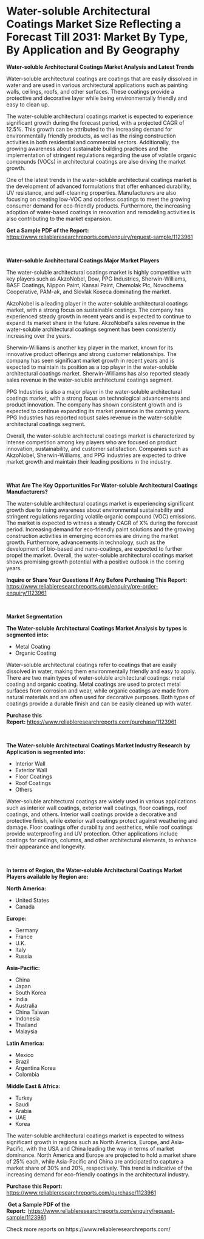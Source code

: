 <p><h1>Water-soluble Architectural Coatings Market Size Reflecting a Forecast Till 2031: Market By Type, By Application and By Geography</h1></p><p><strong>Water-soluble Architectural Coatings Market Analysis and Latest Trends</strong></p>
<p><p>Water-soluble architectural coatings are coatings that are easily dissolved in water and are used in various architectural applications such as painting walls, ceilings, roofs, and other surfaces. These coatings provide a protective and decorative layer while being environmentally friendly and easy to clean up.</p><p>The water-soluble architectural coatings market is expected to experience significant growth during the forecast period, with a projected CAGR of 12.5%. This growth can be attributed to the increasing demand for environmentally friendly products, as well as the rising construction activities in both residential and commercial sectors. Additionally, the growing awareness about sustainable building practices and the implementation of stringent regulations regarding the use of volatile organic compounds (VOCs) in architectural coatings are also driving the market growth.</p><p>One of the latest trends in the water-soluble architectural coatings market is the development of advanced formulations that offer enhanced durability, UV resistance, and self-cleaning properties. Manufacturers are also focusing on creating low-VOC and odorless coatings to meet the growing consumer demand for eco-friendly products. Furthermore, the increasing adoption of water-based coatings in renovation and remodeling activities is also contributing to the market expansion.</p></p>
<p><strong>Get a Sample PDF of the Report:&nbsp;</strong> <a href="https://www.reliableresearchreports.com/enquiry/request-sample/1123961">https://www.reliableresearchreports.com/enquiry/request-sample/1123961</a></p>
<p>&nbsp;</p>
<p><strong>Water-soluble Architectural Coatings Major Market Players</strong></p>
<p><p>The water-soluble architectural coatings market is highly competitive with key players such as AkzoNobel, Dow, PPG Industries, Sherwin-Williams, BASF Coatings, Nippon Paint, Kansai Paint, Chemolak Plc, Novochema Cooperative, PAM-ak, and Slovlak Koseca dominating the market.</p><p>AkzoNobel is a leading player in the water-soluble architectural coatings market, with a strong focus on sustainable coatings. The company has experienced steady growth in recent years and is expected to continue to expand its market share in the future. AkzoNobel's sales revenue in the water-soluble architectural coatings segment has been consistently increasing over the years.</p><p>Sherwin-Williams is another key player in the market, known for its innovative product offerings and strong customer relationships. The company has seen significant market growth in recent years and is expected to maintain its position as a top player in the water-soluble architectural coatings market. Sherwin-Williams has also reported steady sales revenue in the water-soluble architectural coatings segment.</p><p>PPG Industries is also a major player in the water-soluble architectural coatings market, with a strong focus on technological advancements and product innovation. The company has shown consistent growth and is expected to continue expanding its market presence in the coming years. PPG Industries has reported robust sales revenue in the water-soluble architectural coatings segment.</p><p>Overall, the water-soluble architectural coatings market is characterized by intense competition among key players who are focused on product innovation, sustainability, and customer satisfaction. Companies such as AkzoNobel, Sherwin-Williams, and PPG Industries are expected to drive market growth and maintain their leading positions in the industry.</p></p>
<p>&nbsp;</p>
<p><strong>What Are The Key Opportunities For Water-soluble Architectural Coatings Manufacturers?</strong></p>
<p><p>The water-soluble architectural coatings market is experiencing significant growth due to rising awareness about environmental sustainability and stringent regulations regarding volatile organic compound (VOC) emissions. The market is expected to witness a steady CAGR of X% during the forecast period. Increasing demand for eco-friendly paint solutions and the growing construction activities in emerging economies are driving the market growth. Furthermore, advancements in technology, such as the development of bio-based and nano-coatings, are expected to further propel the market. Overall, the water-soluble architectural coatings market shows promising growth potential with a positive outlook in the coming years.</p></p>
<p><strong>Inquire or Share Your Questions If Any Before Purchasing This Report:</strong> <a href="https://www.reliableresearchreports.com/enquiry/pre-order-enquiry/1123961">https://www.reliableresearchreports.com/enquiry/pre-order-enquiry/1123961</a></p>
<p>&nbsp;</p>
<p><strong>Market Segmentation</strong></p>
<p><strong>The Water-soluble Architectural Coatings Market Analysis by types is segmented into:</strong></p>
<p><ul><li>Metal Coating</li><li>Organic Coating</li></ul></p>
<p><p>Water-soluble architectural coatings refer to coatings that are easily dissolved in water, making them environmentally friendly and easy to apply. There are two main types of water-soluble architectural coatings: metal coating and organic coating. Metal coatings are used to protect metal surfaces from corrosion and wear, while organic coatings are made from natural materials and are often used for decorative purposes. Both types of coatings provide a durable finish and can be easily cleaned up with water.</p></p>
<p><strong>Purchase this Report:&nbsp;</strong><a href="https://www.reliableresearchreports.com/purchase/1123961">https://www.reliableresearchreports.com/purchase/1123961</a></p>
<p>&nbsp;</p>
<p><strong>The Water-soluble Architectural Coatings Market Industry Research by Application is segmented into:</strong></p>
<p><ul><li>Interior Wall</li><li>Exterior Wall</li><li>Floor Coatings</li><li>Roof Coatings</li><li>Others</li></ul></p>
<p><p>Water-soluble architectural coatings are widely used in various applications such as interior wall coatings, exterior wall coatings, floor coatings, roof coatings, and others. Interior wall coatings provide a decorative and protective finish, while exterior wall coatings protect against weathering and damage. Floor coatings offer durability and aesthetics, while roof coatings provide waterproofing and UV protection. Other applications include coatings for ceilings, columns, and other architectural elements, to enhance their appearance and longevity.</p></p>
<p>&nbsp;</p>
<p><strong>In terms of Region, the Water-soluble Architectural Coatings Market Players available by Region are:</strong></p>
<p>
    <p> <strong> North America: </strong>
        <ul>
            <li>United States</li>
            <li>Canada</li>
        </ul>
        </p> 
    <p> <strong> Europe: </strong>
        <ul>
            <li>Germany</li>
            <li>France</li>
            <li>U.K.</li>
            <li>Italy</li>
            <li>Russia</li>
        </ul>
        </p> 
    <p> <strong> Asia-Pacific: </strong>
        <ul>
            <li>China</li>
            <li>Japan</li>
            <li>South Korea</li>
            <li>India</li>
            <li>Australia</li>
            <li>China Taiwan</li>
            <li>Indonesia</li>
            <li>Thailand</li>
            <li>Malaysia</li>
        </ul>
        </p> 
    <p> <strong> Latin America: </strong>
        <ul>
            <li>Mexico</li>
            <li>Brazil</li>
            <li>Argentina Korea</li>
            <li>Colombia</li>
        </ul>
        </p> 
    <p> <strong> Middle East & Africa: </strong>
        <ul>
            <li>Turkey</li>
            <li>Saudi</li>
            <li>Arabia</li>
            <li>UAE</li>
            <li>Korea</li>
        </ul>
    </p>
    </p>
<p><p>The water-soluble architectural coatings market is expected to witness significant growth in regions such as North America, Europe, and Asia-Pacific, with the USA and China leading the way in terms of market dominance. North America and Europe are projected to hold a market share of 25% each, while Asia-Pacific and China are anticipated to capture a market share of 30% and 20%, respectively. This trend is indicative of the increasing demand for eco-friendly coatings in the architectural industry.</p></p>
<p><strong>Purchase this Report: </strong><a href="https://www.reliableresearchreports.com/purchase/1123961">https://www.reliableresearchreports.com/purchase/1123961</a></p>
<p>&nbsp;<strong>Get a Sample PDF of the Report:&nbsp;&nbsp;</strong><a href="https://www.reliableresearchreports.com/enquiry/request-sample/1123961">https://www.reliableresearchreports.com/enquiry/request-sample/1123961</a></p>
<p><strong></strong></p>
<p>Check more reports on https://www.reliableresearchreports.com/</p>
